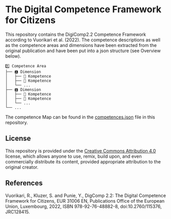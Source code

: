 # The Digital Competence Framework for Citizens

This repository contains the DigiComp2.2 Competence Framework according to Vuorikari et al. (2022). The competence descriptions as well as the competence areas and dimensions have been extracted from the original publication and have been put into a json structure (see Overview below).

```text
1️⃣ Competence Area
├── 🅰️ Dimension
│   ├── 🧰 Kompetence
│   ├── 🧰 Kompetence
│   └── ...
├── 🅱️ Dimension
│   ├── 🧰 Kompetence
│   ├── 🧰 Kompetence
│   └── ...
└── ...
```

The competence Map can be found in the [competences.json](competences.json) file in this repository.

## License

This repository is provided under the [Creative Commons Attribution 4.0](LICENSE) license, which allows anyone to use, remix, build upon, and even commercially distribute its content, provided appropriate attribution to the original creator.

## References

Vuorikari, R., Kluzer, S. and Punie, Y., DigComp 2.2: The Digital Competence Framework for Citizens, EUR 31006 EN, Publications Office of the European Union, Luxembourg, 2022, ISBN 978-92-76-48882-8, doi:10.2760/115376, JRC128415.
